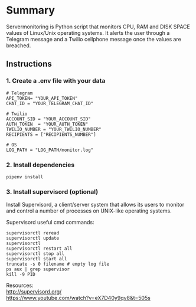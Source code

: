 # Summary
Servermonitoring is Python script that monitors CPU, RAM and DISK SPACE values of Linux/Unix operating systems.
It alerts the user through a Telegram message and a Twilio cellphone message once the values are breached.

## Instructions

### 1. Create a .env file with your data

```
# Telegram
API_TOKEN= "YOUR_API_TOKEN"
CHAT_ID = "YOUR_TELEGRAM_CHAT_ID"

# Twilio
ACCOUNT_SID = "YOUR_ACCOUNT_SID"
AUTH_TOKEN  = "YOUR_AUTH_TOKEN"
TWILIO_NUMBER = "YOUR_TWILIO_NUMBER"
RECIPIENTS = ["RECIPIENTS_NUMBER"]

# OS
LOG_PATH = "LOG_PATH/monitor.log"
```

### 2. Install dependencies

```
pipenv install
```

### 3. Install supervisord (optional)
Install Supervisord, a client/server system that allows its users to monitor and control a number of processes on UNIX-like operating systems.

Supervisord useful cmd commands:
```
supervisorctl reread
supervisorctl update
supervisorctl
supervisorctl restart all
supervisorctl stop all
supervisorctl start all
truncate -s 0 filename # empty log file
ps aux | grep supervisor
kill -9 PID 
```
Resources: <br>
http://supervisord.org/ <br>
https://www.youtube.com/watch?v=eX7D40y9qv8&t=505s

